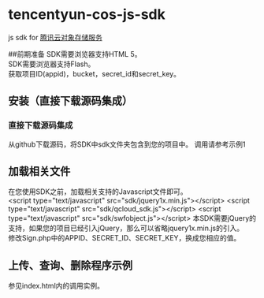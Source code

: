 # tencentyun-cos-js-sdk
js sdk for [腾讯云对象存储服务](http://wiki.qcloud.com/wiki/COS%E4%BA%A7%E5%93%81%E4%BB%8B%E7%BB%8D)

##前期准备
SDK需要浏览器支持HTML 5。<br>
SDK需要浏览器支持Flash。<br>
获取项目ID(appid)，bucket，secret_id和secret_key。

## 安装（直接下载源码集成）

### 直接下载源码集成
从github下载源码，将SDK中sdk文件夹包含到您的项目中。
调用请参考示例1

## 加载相关文件
在您使用SDK之前，加载相关支持的Javascript文件即可。<br>
&lt;script type="text/javascript" src="sdk/jquery1x.min.js"&gt;&lt;/script&gt;
&lt;script type="text/javascript" src="sdk/qcloud_sdk.js"&gt;&lt;/script&gt;
&lt;script type="text/javascript" src="sdk/swfobject.js"&gt;&lt;/script&gt;
本SDK需要jQuery的支持，如果您的项目已经引入jQuery，那么可以省略jquery1x.min.js的引入。<br>
修改Sign.php中的APPID、SECRET_ID、SECRET_KEY，换成您相应的值。

## 上传、查询、删除程序示例
参见index.html内的调用实例。
